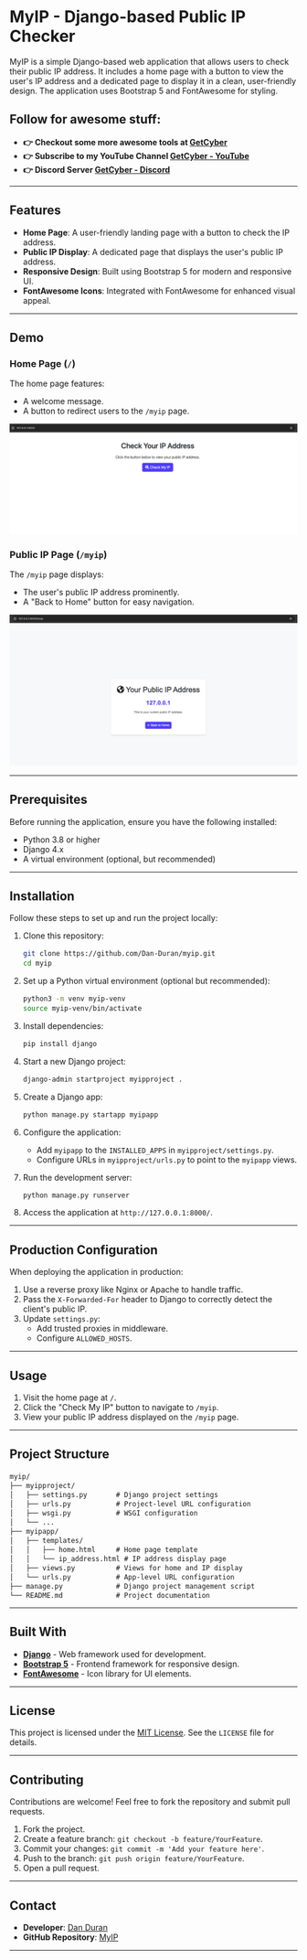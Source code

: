 # MyIP - Django-based Public IP Checker

MyIP is a simple Django-based web application that allows users to check their public IP address. It includes a home page with a button to view the user's IP address and a dedicated page to display it in a clean, user-friendly design. The application uses Bootstrap 5 and FontAwesome for styling.

## Follow for awesome stuff:
- **👉 Checkout some more awesome tools at [GetCyber](https://getcyber.me/tools)**
- **👉 Subscribe to my YouTube Channel [GetCyber - YouTube](https://youtube.com/getCyber)**
- **👉 Discord Server [GetCyber - Discord](https://discord.gg/YUf3VpDeNH)**

---

## Features

- **Home Page**: A user-friendly landing page with a button to check the IP address.
- **Public IP Display**: A dedicated page that displays the user's public IP address.
- **Responsive Design**: Built using Bootstrap 5 for modern and responsive UI.
- **FontAwesome Icons**: Integrated with FontAwesome for enhanced visual appeal.

---

## Demo

### Home Page (`/`)
The home page features:
- A welcome message.
- A button to redirect users to the `/myip` page.

![Home Page Screenshot](home.png)

### Public IP Page (`/myip`)
The `/myip` page displays:
- The user's public IP address prominently.
- A "Back to Home" button for easy navigation.

![IP Page Screenshot](myip.png)

---

## Prerequisites

Before running the application, ensure you have the following installed:

- Python 3.8 or higher
- Django 4.x
- A virtual environment (optional, but recommended)

---

## Installation

Follow these steps to set up and run the project locally:

1. Clone this repository:

   ```bash
   git clone https://github.com/Dan-Duran/myip.git
   cd myip
   ```

2. Set up a Python virtual environment (optional but recommended):

   ```bash
   python3 -m venv myip-venv
   source myip-venv/bin/activate
   ```

3. Install dependencies:

   ```bash
   pip install django
   ```

4. Start a new Django project:

   ```bash
   django-admin startproject myipproject .
   ```

5. Create a Django app:

   ```bash
   python manage.py startapp myipapp
   ```

6. Configure the application:
   - Add `myipapp` to the `INSTALLED_APPS` in `myipproject/settings.py`.
   - Configure URLs in `myipproject/urls.py` to point to the `myipapp` views.

7. Run the development server:

   ```bash
   python manage.py runserver
   ```

8. Access the application at `http://127.0.0.1:8000/`.

---

## Production Configuration

When deploying the application in production:
1. Use a reverse proxy like Nginx or Apache to handle traffic.
2. Pass the `X-Forwarded-For` header to Django to correctly detect the client's public IP.
3. Update `settings.py`:
   - Add trusted proxies in middleware.
   - Configure `ALLOWED_HOSTS`.

---

## Usage

1. Visit the home page at `/`.
2. Click the "Check My IP" button to navigate to `/myip`.
3. View your public IP address displayed on the `/myip` page.

---

## Project Structure

```
myip/
├── myipproject/
│   ├── settings.py       # Django project settings
│   ├── urls.py           # Project-level URL configuration
│   ├── wsgi.py           # WSGI configuration
│   └── ...
├── myipapp/
│   ├── templates/
│   │   ├── home.html     # Home page template
│   │   └── ip_address.html # IP address display page
│   ├── views.py          # Views for home and IP display
│   └── urls.py           # App-level URL configuration
├── manage.py             # Django project management script
└── README.md             # Project documentation
```

---

## Built With

- **[Django](https://www.djangoproject.com/)** - Web framework used for development.
- **[Bootstrap 5](https://getbootstrap.com/)** - Frontend framework for responsive design.
- **[FontAwesome](https://fontawesome.com/)** - Icon library for UI elements.

---

## License

This project is licensed under the [MIT License](./LICENSE). See the `LICENSE` file for details.

---

## Contributing

Contributions are welcome! Feel free to fork the repository and submit pull requests.

1. Fork the project.
2. Create a feature branch: `git checkout -b feature/YourFeature`.
3. Commit your changes: `git commit -m 'Add your feature here'`.
4. Push to the branch: `git push origin feature/YourFeature`.
5. Open a pull request.

---

## Contact

- **Developer**: [Dan Duran](https://github.com/Dan-Duran)
- **GitHub Repository**: [MyIP](https://github.com/Dan-Duran/myip.git)

---